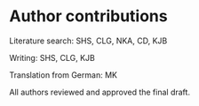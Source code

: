 # Author contributions
Literature search: SHS, CLG, NKA, CD, KJB

Writing: SHS, CLG, KJB

Translation from German: MK

All authors reviewed and approved the final draft.

